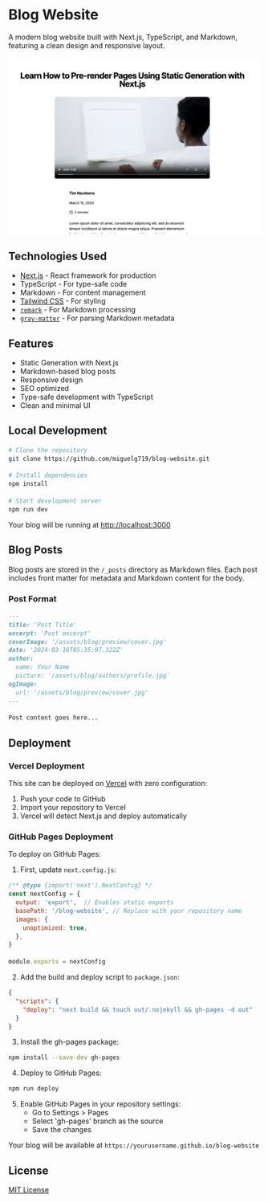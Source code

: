 # Blog Website

A modern blog website built with Next.js, TypeScript, and Markdown, featuring a clean design and responsive layout.

![Blog Website sample](./public/assets/blog_website.png)

## Technologies Used

- [Next.js](https://nextjs.org/) - React framework for production
- TypeScript - For type-safe code
- Markdown - For content management
- [Tailwind CSS](https://tailwindcss.com) - For styling
- [`remark`](https://github.com/remarkjs/remark) - For Markdown processing
- [`gray-matter`](https://github.com/jonschlinkert/gray-matter) - For parsing Markdown metadata

## Features

- Static Generation with Next.js
- Markdown-based blog posts
- Responsive design
- SEO optimized
- Type-safe development with TypeScript
- Clean and minimal UI

## Local Development

```bash
# Clone the repository
git clone https://github.com/miguelg719/blog-website.git

# Install dependencies
npm install

# Start development server
npm run dev
```

Your blog will be running at [http://localhost:3000](http://localhost:3000)

## Blog Posts

Blog posts are stored in the `/_posts` directory as Markdown files. Each post includes front matter for metadata and Markdown content for the body.

### Post Format
```markdown
---
title: 'Post Title'
excerpt: 'Post excerpt'
coverImage: '/assets/blog/preview/cover.jpg'
date: '2024-03-16T05:35:07.322Z'
author:
  name: Your Name
  picture: '/assets/blog/authors/profile.jpg'
ogImage:
  url: '/assets/blog/preview/cover.jpg'
---

Post content goes here...
```

## Deployment

### Vercel Deployment
This site can be deployed on [Vercel](https://vercel.com) with zero configuration:
1. Push your code to GitHub
2. Import your repository to Vercel
3. Vercel will detect Next.js and deploy automatically

### GitHub Pages Deployment
To deploy on GitHub Pages:

1. First, update `next.config.js`:
```js
/** @type {import('next').NextConfig} */
const nextConfig = {
  output: 'export',  // Enables static exports
  basePath: '/blog-website', // Replace with your repository name
  images: {
    unoptimized: true,
  },
}

module.exports = nextConfig
```

2. Add the build and deploy script to `package.json`:
```json
{
  "scripts": {
    "deploy": "next build && touch out/.nojekyll && gh-pages -d out"
  }
}
```

3. Install the gh-pages package:
```bash
npm install --save-dev gh-pages
```

4. Deploy to GitHub Pages:
```bash
npm run deploy
```

5. Enable GitHub Pages in your repository settings:
   - Go to Settings > Pages
   - Select 'gh-pages' branch as the source
   - Save the changes

Your blog will be available at `https://yourusername.github.io/blog-website`

## License

[MIT License](LICENSE)
